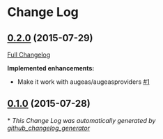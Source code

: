 # Change Log

## [0.2.0](https://github.com/camptocamp/puppet-augeas_file/tree/0.2.0) (2015-07-29)
[Full Changelog](https://github.com/camptocamp/puppet-augeas_file/compare/0.1.0...0.2.0)

**Implemented enhancements:**

- Make it work with augeas/augeasproviders [\#1](https://github.com/camptocamp/puppet-augeas_file/issues/1)

## [0.1.0](https://github.com/camptocamp/puppet-augeas_file/tree/0.1.0) (2015-07-28)


\* *This Change Log was automatically generated by [github_changelog_generator](https://github.com/skywinder/Github-Changelog-Generator)*